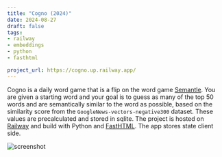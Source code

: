 ```yaml
---
title: "Cogno (2024)"
date: 2024-08-27
draft: false
tags:
- railway
- embeddings
- python
- fasthtml

project_url: https://cogno.up.railway.app/
---
```


Cogno is a daily word game that is a flip on the word game [Semantle](https://semantle.com/).
You are given a starting word and your goal is to guess as many of the top 50 words and are semantically similar to the word as possible, based on the similarity score from the `GoogleNews-vectors-negative300` dataset.
These values are precalculated and stored in sqlite.
The project is hosted on [Railway](https://railway.app/) and build with Python and [FastHTML](https://fastht.ml).
The app stores state client side.

![screenshot](/img/projects/cogno.png)
